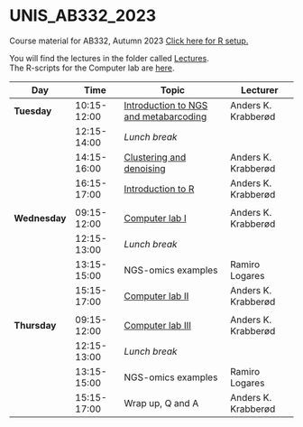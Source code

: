 # UNIS_AB332_2023
Course material for AB332,  Autumn 2023
[Click here for R setup. ](setup/)


You will find the lectures in the folder called [Lectures](Lectures/).  
The R-scripts for the Computer lab are [here](computer_lab/).


| Day           | Time        | Topic                                                                                           | Lecturer            |
| ------------- | ----------- | ----------------------------------------------------------------------------------------------- | ------------------- |
| **Tuesday**   | 10:15-12:00 | [Introduction to NGS and metabarcoding](./Lectures/Introduction_to_Metabarcoding_AB332_akk.pdf) | Anders K. Krabberød |
|               | 12:15-14:00 | _Lunch break_                                                                                   |                     |
|               | 14:15-16:00 | [Clustering and denoising](./Lectures/Clustering_lecture.pdf)                                   | Anders K. Krabberød |
|               | 16:15-17:00 | [Introduction to R](Introduction_to_R)                                                          | Anders K. Krabberød |
|               |             |                                                                                                 |                     |
| **Wednesday** | 09:15-12:00 | [Computer lab I](computer_lab/)                                                                 | Anders K. Krabberød |
|               | 12:15-13:00 | _Lunch break_                                                                                   |                     |
|               | 13:15-15:00 | NGS-omics examples                                                                              | Ramiro Logares      |
|               | 15:15-17:00 | [Computer lab II](computer_lab/)                                                                | Anders K. Krabberød |
|               |             |                                                                                                 |                     |
| **Thursday**  | 09:15-12:00 | [Computer lab III](computer_lab/)                                                               | Anders K. Krabberød |
|               | 12:15-13:00 | _Lunch break_                                                                                   |                     |
|               | 13:15-15:00 | NGS-omics examples                                                                              | Ramiro Logares      |
|               | 15:15-17:00 | Wrap up, Q and A                                                                                | Anders K. Krabberød |

